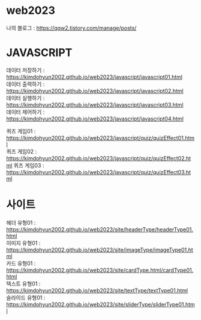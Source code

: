 # web2023

나의 블로그 : https://qqw2.tistory.com/manage/posts/


# JAVASCRIPT
데이터 저장하기 : https://kimdohyun2002.github.io/web2023/javascript/javascript01.html   
데이터 출력하기 : https://kimdohyun2002.github.io/web2023/javascript/javascript02.html   
데이터 실행하기 : https://kimdohyun2002.github.io/web2023/javascript/javascript03.html   
데이터 제어하기 : https://kimdohyun2002.github.io/web2023/javascript/javascript04.html   
   
퀴즈 게임01 : https://kimdohyun2002.github.io/web2023/javascript/quiz/quizEffect01.html  
퀴즈 게임02 : https://kimdohyun2002.github.io/web2023/javascript/quiz/quizEffect02.html
퀴즈 게임03 : https://kimdohyun2002.github.io/web2023/javascript/quiz/quizEffect03.html

# 사이트
헤더 유형01 : https://kimdohyun2002.github.io/web2023/site/headerType/headerType01.html   
이미지 유형01 : https://kimdohyun2002.github.io/web2023/site/imageType/imageType01.html   
카드 유형01 : https://kimdohyun2002.github.io/web2023/site/cardType.html/cardType01.html   
텍스트 유형01 : https://kimdohyun2002.github.io/web2023/site/textType/textType01.html   
슬라이드 유형01 : https://kimdohyun2002.github.io/web2023/site/sliderType/sliderType01.html   
